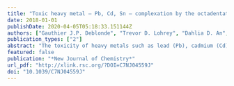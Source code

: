 ```yaml
---
title: "Toxic heavy metal – Pb, Cd, Sn – complexation by the octadentate hydroxypyridinonate ligand archetype 3,4,3-LI(1,2-HOPO)"
date: 2018-01-01
publishDate: 2020-04-05T05:18:33.151144Z
authors: ["Gauthier J.P. Deblonde", "Trevor D. Lohrey", "Dahlia D. An", "Rebecca J. Abergel"]
publication_types: ["2"]
abstract: "The toxicity of heavy metals such as lead (Pb), cadmium (Cd) and tin (Sn) has long been known but accidental exposures of large populations to these elements remain unfortunately a topical issue."
featured: false
publication: "*New Journal of Chemistry*"
url_pdf: "http://xlink.rsc.org/?DOI=C7NJ04559J"
doi: "10.1039/C7NJ04559J"
---
```


